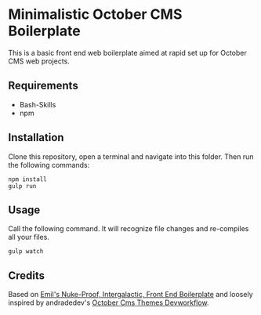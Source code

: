 # Minimalistic October CMS Boilerplate
This is a basic front end web boilerplate aimed at rapid set up for October CMS web projects.

## Requirements

 * Bash-Skills
 * npm

## Installation
Clone this repository, open a terminal and navigate into this folder. Then run the following commands:

```
npm install
gulp run
```

## Usage
Call the following command. It will recognize file changes and re-compiles all your files.
```
gulp watch
```

## Credits
Based on [Emil's Nuke-Proof, Intergalactic, Front End Boilerplate](https://github.com/ChewyJetpack/Emil-s-Nuke-Proof-Intergalactic-Front-End-Boilerplate) and loosely inspired by andradedev's [October Cms Themes Devworkflow](https://github.com/andradedev/October-Cms-Devworkflow).
